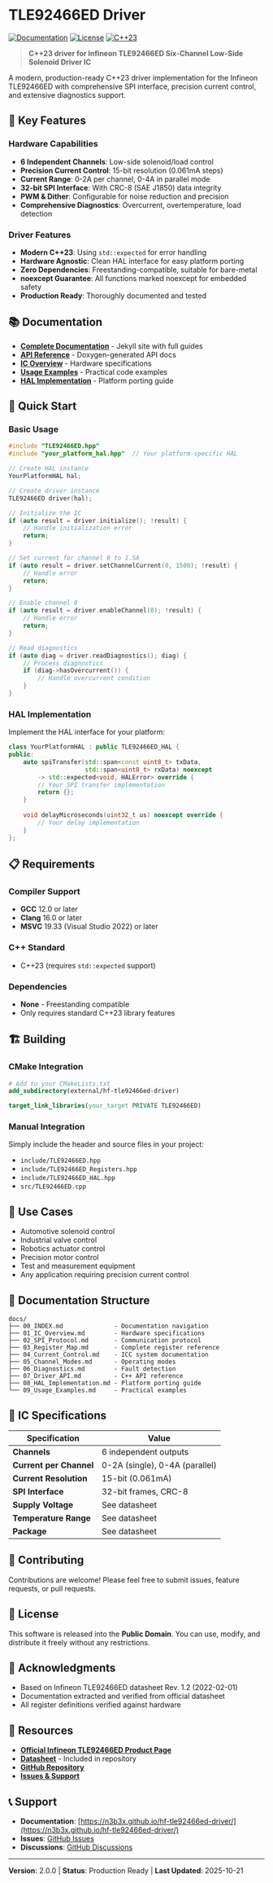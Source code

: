 # TLE92466ED Driver

[![Documentation](https://img.shields.io/badge/docs-latest-blue.svg)](https://n3b3x.github.io/hf-tle92466ed-driver/)
[![License](https://img.shields.io/badge/license-Public%20Domain-green.svg)](LICENSE)
[![C++23](https://img.shields.io/badge/C%2B%2B-23-blue.svg)](https://en.cppreference.com/w/cpp/23)

> **C++23 driver for Infineon TLE92466ED Six-Channel Low-Side Solenoid Driver IC**

A modern, production-ready C++23 driver implementation for the Infineon TLE92466ED with
comprehensive SPI interface, precision current control, and extensive diagnostics support.

## 🌟 Key Features

### Hardware Capabilities
- **6 Independent Channels**: Low-side solenoid/load control
- **Precision Current Control**: 15-bit resolution (0.061mA steps)
- **Current Range**: 0-2A per channel, 0-4A in parallel mode
- **32-bit SPI Interface**: With CRC-8 (SAE J1850) data integrity
- **PWM & Dither**: Configurable for noise reduction and precision
- **Comprehensive Diagnostics**: Overcurrent, overtemperature, load detection

### Driver Features
- **Modern C++23**: Using `std::expected` for error handling
- **Hardware Agnostic**: Clean HAL interface for easy platform porting
- **Zero Dependencies**: Freestanding-compatible, suitable for bare-metal
- **noexcept Guarantee**: All functions marked noexcept for embedded safety
- **Production Ready**: Thoroughly documented and tested

## 📚 Documentation

- **[Complete Documentation](https://n3b3x.github.io/hf-tle92466ed-driver/)** - Jekyll
  site with full guides
- **[API Reference](https://n3b3x.github.io/hf-tle92466ed-driver/doxygen/html/)** -
  Doxygen-generated API docs
- **[IC Overview](docs/01_IC_Overview.md)** - Hardware specifications
- **[Usage Examples](docs/09_Usage_Examples.md)** - Practical code examples
- **[HAL Implementation](docs/08_HAL_Implementation.md)** - Platform porting guide

## 🚀 Quick Start

### Basic Usage

```cpp
#include "TLE92466ED.hpp"
#include "your_platform_hal.hpp"  // Your platform-specific HAL

// Create HAL instance
YourPlatformHAL hal;

// Create driver instance
TLE92466ED driver(hal);

// Initialize the IC
if (auto result = driver.initialize(); !result) {
    // Handle initialization error
    return;
}

// Set current for channel 0 to 1.5A
if (auto result = driver.setChannelCurrent(0, 1500); !result) {
    // Handle error
    return;
}

// Enable channel 0
if (auto result = driver.enableChannel(0); !result) {
    // Handle error
    return;
}

// Read diagnostics
if (auto diag = driver.readDiagnostics(); diag) {
    // Process diagnostics
    if (diag->hasOvercurrent()) {
        // Handle overcurrent condition
    }
}
```

### HAL Implementation

Implement the HAL interface for your platform:

```cpp
class YourPlatformHAL : public TLE92466ED_HAL {
public:
    auto spiTransfer(std::span<const uint8_t> txData, 
                     std::span<uint8_t> rxData) noexcept 
        -> std::expected<void, HALError> override {
        // Your SPI transfer implementation
        return {};
    }
    
    void delayMicroseconds(uint32_t us) noexcept override {
        // Your delay implementation
    }
};
```

## 📋 Requirements

### Compiler Support
- **GCC** 12.0 or later
- **Clang** 16.0 or later  
- **MSVC** 19.33 (Visual Studio 2022) or later

### C++ Standard
- C++23 (requires `std::expected` support)

### Dependencies
- **None** - Freestanding compatible
- Only requires standard C++23 library features

## 🏗️ Building

### CMake Integration

```cmake
# Add to your CMakeLists.txt
add_subdirectory(external/hf-tle92466ed-driver)

target_link_libraries(your_target PRIVATE TLE92466ED)
```

### Manual Integration

Simply include the header and source files in your project:
- `include/TLE92466ED.hpp`
- `include/TLE92466ED_Registers.hpp`
- `include/TLE92466ED_HAL.hpp`
- `src/TLE92466ED.cpp`

## 🎯 Use Cases

- Automotive solenoid control
- Industrial valve control
- Robotics actuator control
- Precision motor control
- Test and measurement equipment
- Any application requiring precision current control

## 📖 Documentation Structure

```text
docs/
├── 00_INDEX.md              - Documentation navigation
├── 01_IC_Overview.md        - Hardware specifications
├── 02_SPI_Protocol.md       - Communication protocol
├── 03_Register_Map.md       - Complete register reference
├── 04_Current_Control.md    - ICC system documentation
├── 05_Channel_Modes.md      - Operating modes
├── 06_Diagnostics.md        - Fault detection
├── 07_Driver_API.md         - C++ API reference
├── 08_HAL_Implementation.md - Platform porting guide
└── 09_Usage_Examples.md     - Practical examples
```

## 🔧 IC Specifications

| Specification | Value |
|--------------|-------|
| **Channels** | 6 independent outputs |
| **Current per Channel** | 0-2A (single), 0-4A (parallel) |
| **Current Resolution** | 15-bit (0.061mA) |
| **SPI Interface** | 32-bit frames, CRC-8 |
| **Supply Voltage** | See datasheet |
| **Temperature Range** | See datasheet |
| **Package** | See datasheet |

## 🤝 Contributing

Contributions are welcome! Please feel free to submit issues, feature requests, or pull requests.

## 📄 License

This software is released into the **Public Domain**. You can use, modify, and distribute it freely without any restrictions.

## 🙏 Acknowledgments

- Based on Infineon TLE92466ED datasheet Rev. 1.2 (2022-02-01)
- Documentation extracted and verified from official datasheet
- All register definitions verified against hardware

## 🔗 Resources

- **[Official Infineon TLE92466ED Product Page](https://www.infineon.com/)**
- **[Datasheet](Datasheet/)** - Included in repository
- **[GitHub Repository](https://github.com/n3b3x/hf-tle92466ed-driver)**
- **[Issues & Support](https://github.com/n3b3x/hf-tle92466ed-driver/issues)**

## 📞 Support

- **Documentation**: [https://n3b3x.github.io/hf-tle92466ed-driver/](https://n3b3x.github.io/hf-tle92466ed-driver/)
- **Issues**: [GitHub Issues](https://github.com/n3b3x/hf-tle92466ed-driver/issues)
- **Discussions**: [GitHub Discussions](https://github.com/n3b3x/hf-tle92466ed-driver/discussions)

---

**Version**: 2.0.0 | **Status**: Production Ready | **Last Updated**: 2025-10-21
